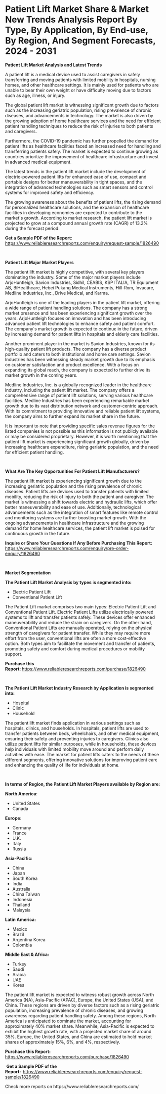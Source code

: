 <p><h1>Patient Lift Market Share & Market New Trends Analysis Report By Type, By Application, By End-use, By Region, And Segment Forecasts, 2024 - 2031</h1></p><p><strong>Patient Lift Market Analysis and Latest Trends</strong></p>
<p><p>A patient lift is a medical device used to assist caregivers in safely transferring and moving patients with limited mobility in hospitals, nursing homes, and other healthcare settings. It is mainly used for patients who are unable to bear their own weight or have difficulty moving due to factors such as age, illness, or injury.</p><p>The global patient lift market is witnessing significant growth due to factors such as the increasing geriatric population, rising prevalence of chronic diseases, and advancements in technology. The market is also driven by the growing adoption of home healthcare services and the need for efficient patient handling techniques to reduce the risk of injuries to both patients and caregivers.</p><p>Furthermore, the COVID-19 pandemic has further propelled the demand for patient lifts as healthcare facilities faced an increased need for handling and transferring patients safely. The market is expected to continue growing as countries prioritize the improvement of healthcare infrastructure and invest in advanced medical equipment.</p><p>The latest trends in the patient lift market include the development of electric-powered patient lifts for enhanced ease of use, compact and portable designs for better maneuverability in tight spaces, and the integration of advanced technologies such as smart sensors and control systems for improved safety and efficiency.</p><p>The growing awareness about the benefits of patient lifts, the rising demand for personalized healthcare solutions, and the expansion of healthcare facilities in developing economies are expected to contribute to the market's growth. According to market research, the patient lift market is projected to grow at a compound annual growth rate (CAGR) of 13.2% during the forecast period.</p></p>
<p><strong>Get a Sample PDF of the Report:&nbsp;</strong> <a href="https://www.reliableresearchreports.com/enquiry/request-sample/1826490">https://www.reliableresearchreports.com/enquiry/request-sample/1826490</a></p>
<p>&nbsp;</p>
<p><strong>Patient Lift Major Market Players</strong></p>
<p><p>The patient lift market is highly competitive, with several key players dominating the industry. Some of the major market players include ArjoHuntleigh, Savion Industries, Sidhil, CEABIS, KSP ITALIA, TR Equipment AB, BiHealthcare, Hebei Pukang Medical Instruments, Hill-Rom, Invacare, Medline Industries, Inc., Drive Medical, and Karma.</p><p>ArjoHuntleigh is one of the leading players in the patient lift market, offering a wide range of patient handling solutions. The company has a strong market presence and has been experiencing significant growth over the years. ArjoHuntleigh focuses on innovation and has been introducing advanced patient lift technologies to enhance safety and patient comfort. The company's market growth is expected to continue in the future, driven by increasing demand for patient lifts in hospitals and elderly care facilities.</p><p>Another prominent player in the market is Savion Industries, known for its high-quality patient lift products. The company has a diverse product portfolio and caters to both institutional and home care settings. Savion Industries has been witnessing steady market growth due to its emphasis on customer satisfaction and product excellence. With a focus on expanding its global reach, the company is expected to further drive its market growth in the coming years.</p><p>Medline Industries, Inc. is a globally recognized leader in the healthcare industry, including the patient lift market. The company offers a comprehensive range of patient lift solutions, serving various healthcare facilities. Medline Industries has been experiencing remarkable market growth due to its vast distribution network and customer-centric approach. With its commitment to providing innovative and reliable patient lift systems, the company aims to further expand its market share in the future.</p><p>It is important to note that providing specific sales revenue figures for the listed companies is not possible as this information is not publicly available or may be considered proprietary. However, it is worth mentioning that the patient lift market is experiencing significant growth globally, driven by increasing healthcare expenditure, rising geriatric population, and the need for efficient patient handling.</p></p>
<p>&nbsp;</p>
<p><strong>What Are The Key Opportunities For Patient Lift Manufacturers?</strong></p>
<p><p>The patient lift market is experiencing significant growth due to the increasing geriatric population and the rising prevalence of chronic diseases. Patient lifts are devices used to transfer patients with limited mobility, reducing the risk of injury to both the patient and caregiver. The market is witnessing a shift towards electric and hydraulic lifts, which offer better maneuverability and ease of use. Additionally, technological advancements such as the integration of smart features like remote control and monitoring systems are further boosting market growth. With the ongoing advancements in healthcare infrastructure and the growing demand for home healthcare services, the patient lift market is poised for continuous growth in the future.</p></p>
<p><strong>Inquire or Share Your Questions If Any Before Purchasing This Report:</strong> <a href="https://www.reliableresearchreports.com/enquiry/pre-order-enquiry/1826490">https://www.reliableresearchreports.com/enquiry/pre-order-enquiry/1826490</a></p>
<p>&nbsp;</p>
<p><strong>Market Segmentation</strong></p>
<p><strong>The Patient Lift Market Analysis by types is segmented into:</strong></p>
<p><ul><li>Electric Patient Lift</li><li>Conventianal Patient Lift</li></ul></p>
<p><p>The Patient Lift market comprises two main types: Electric Patient Lift and Conventional Patient Lift. Electric Patient Lifts utilize electrically powered systems to lift and transfer patients safely. These devices offer enhanced maneuverability and reduce the strain on caregivers. On the other hand, Conventional Patient Lifts are manually operated, relying on the physical strength of caregivers for patient transfer. While they may require more effort from the user, conventional lifts are often a more cost-effective option. Both types aim to facilitate the movement and transfer of patients, promoting safety and comfort during medical procedures or mobility support.</p></p>
<p><strong>Purchase this Report:&nbsp;</strong><a href="https://www.reliableresearchreports.com/purchase/1826490">https://www.reliableresearchreports.com/purchase/1826490</a></p>
<p>&nbsp;</p>
<p><strong>The Patient Lift Market Industry Research by Application is segmented into:</strong></p>
<p><ul><li>Hospital</li><li>Clinic</li><li>Household</li></ul></p>
<p><p>The patient lift market finds application in various settings such as hospitals, clinics, and households. In hospitals, patient lifts are used to transfer patients between beds, wheelchairs, and other medical equipment, ensuring their safety and preventing injuries to caregivers. Clinics also utilize patient lifts for similar purposes, while in households, these devices help individuals with limited mobility move around and perform daily activities with ease. The market for patient lifts caters to the needs of these different segments, offering innovative solutions for improving patient care and enhancing the quality of life for individuals at home.</p></p>
<p>&nbsp;</p>
<p><strong>In terms of Region, the Patient Lift Market Players available by Region are:</strong></p>
<p>
    <p> <strong> North America: </strong>
        <ul>
            <li>United States</li>
            <li>Canada</li>
        </ul>
        </p> 
    <p> <strong> Europe: </strong>
        <ul>
            <li>Germany</li>
            <li>France</li>
            <li>U.K.</li>
            <li>Italy</li>
            <li>Russia</li>
        </ul>
        </p> 
    <p> <strong> Asia-Pacific: </strong>
        <ul>
            <li>China</li>
            <li>Japan</li>
            <li>South Korea</li>
            <li>India</li>
            <li>Australia</li>
            <li>China Taiwan</li>
            <li>Indonesia</li>
            <li>Thailand</li>
            <li>Malaysia</li>
        </ul>
        </p> 
    <p> <strong> Latin America: </strong>
        <ul>
            <li>Mexico</li>
            <li>Brazil</li>
            <li>Argentina Korea</li>
            <li>Colombia</li>
        </ul>
        </p> 
    <p> <strong> Middle East & Africa: </strong>
        <ul>
            <li>Turkey</li>
            <li>Saudi</li>
            <li>Arabia</li>
            <li>UAE</li>
            <li>Korea</li>
        </ul>
    </p>
    </p>
<p><p>The patient lift market is expected to witness robust growth across North America (NA), Asia-Pacific (APAC), Europe, the United States (USA), and China. These regions are driven by diverse factors such as a rising geriatric population, increasing prevalence of chronic diseases, and growing awareness regarding patient handling safety. Among these regions, North America is anticipated to dominate the market, accounting for approximately 40% market share. Meanwhile, Asia-Pacific is expected to exhibit the highest growth rate, with a projected market share of around 35%. Europe, the United States, and China are estimated to hold market shares of approximately 15%, 6%, and 4%, respectively.</p></p>
<p><strong>Purchase this Report: </strong><a href="https://www.reliableresearchreports.com/purchase/1826490">https://www.reliableresearchreports.com/purchase/1826490</a></p>
<p>&nbsp;<strong>Get a Sample PDF of the Report:&nbsp;&nbsp;</strong><a href="https://www.reliableresearchreports.com/enquiry/request-sample/1826490">https://www.reliableresearchreports.com/enquiry/request-sample/1826490</a></p>
<p><strong></strong></p>
<p>Check more reports on https://www.reliableresearchreports.com/</p>
